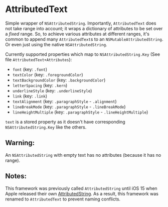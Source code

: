 # AttributedText

Simple wrapper of `NSAttributedString`. Importantly, `AttributedText` does not take range into account; it wraps a dictionary of attributes to be set over a *fixed* range.
So, to achieve various attributes at different ranges, it's common to append many `AttributedText`s to an `NSMutableAttributedString`. Or even just using the native `NSAttributedString`.

Currently supported properties which map to `NSAttributedString.Key` (See file `AttributedText+Attributes`):

* `font` (key: `.font`)
* `textColor` (key: `.foregroundColor`)
* `textBackgroundColor` (key: `.backgroundColor`)
* `letterSpacing` (key: `.kern`)
* `underlineStyle` (key: `.underlineStyle`)
* `link` (key: `.link`)
* `textAlignment` (key: `.paragraphStyle` - `.alignment`)
* `lineBreakMode` (key: `.paragraphStyle` - `.lineBreakMode`)
* `lineHeightMultiple` (key: `.paragraphStyle` - `.lineHeightMultiple`)

`text` is a stored property as it doesn't have corresponding `NSAttributedString.Key` like the others. 

## Warning:
An `NSAttributedString` with empty text has no attributes (because it has no range).

## Notes:
This framework was previously called `AttributedString` until iOS 15 when Apple released their own [AttributedString](https://developer.apple.com/documentation/foundation/attributedstring). As a result, this framework was renamed to `AttributedText` to prevent naming conflicts.
